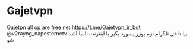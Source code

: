 # Gajetvpn
Gajetpn all op are free net
https://t.me/Gajetvpn_ir_bot
@v2rayng_napesternetv
بیا داخل تلگرام ازم یوزر پسورد بگیر با اینترنت ناسا آشنا شو 
